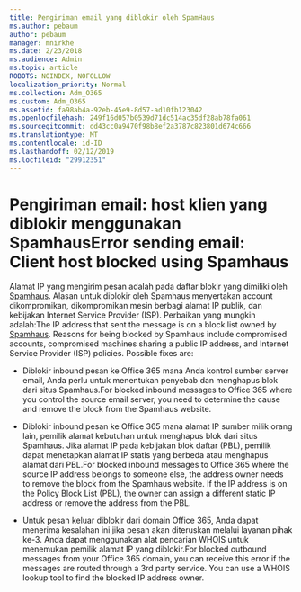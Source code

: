 ```yaml
---
title: Pengiriman email yang diblokir oleh SpamHaus
ms.author: pebaum
author: pebaum
manager: mnirkhe
ms.date: 2/23/2018
ms.audience: Admin
ms.topic: article
ROBOTS: NOINDEX, NOFOLLOW
localization_priority: Normal
ms.collection: Adm_O365
ms.custom: Adm_O365
ms.assetid: fa98ab4a-92eb-45e9-8d57-ad10fb123042
ms.openlocfilehash: 249f16d057b0539d71dc514ac35df28ab78fa061
ms.sourcegitcommit: dd43cc0a9470f98b8ef2a3787c823801d674c666
ms.translationtype: MT
ms.contentlocale: id-ID
ms.lasthandoff: 02/12/2019
ms.locfileid: "29912351"
---
```

# <a name="error-sending-email-client-host-blocked-using-spamhaus"></a><span data-ttu-id="8f0e6-102">Pengiriman email: host klien yang diblokir menggunakan Spamhaus</span><span class="sxs-lookup"><span data-stu-id="8f0e6-102">Error sending email: Client host blocked using Spamhaus</span></span>

<span data-ttu-id="8f0e6-p101">Alamat IP yang mengirim pesan adalah pada daftar blokir yang dimiliki oleh [Spamhaus](https://go.microsoft.com/fwlink/p/?linkid=123245). Alasan untuk diblokir oleh Spamhaus menyertakan account dikompromikan, dikompromikan mesin berbagi alamat IP publik, dan kebijakan Internet Service Provider (ISP). Perbaikan yang mungkin adalah:</span><span class="sxs-lookup"><span data-stu-id="8f0e6-p101">The IP address that sent the message is on a block list owned by [Spamhaus](https://go.microsoft.com/fwlink/p/?linkid=123245). Reasons for being blocked by Spamhaus include compromised accounts, compromised machines sharing a public IP address, and Internet Service Provider (ISP) policies. Possible fixes are:</span></span>
  
- <span data-ttu-id="8f0e6-106">Diblokir inbound pesan ke Office 365 mana Anda kontrol sumber server email, Anda perlu untuk menentukan penyebab dan menghapus blok dari situs Spamhaus.</span><span class="sxs-lookup"><span data-stu-id="8f0e6-106">For blocked inbound messages to Office 365 where you control the source email server, you need to determine the cause and remove the block from the Spamhaus website.</span></span>
    
- <span data-ttu-id="8f0e6-p102">Diblokir inbound pesan ke Office 365 mana alamat IP sumber milik orang lain, pemilik alamat kebutuhan untuk menghapus blok dari situs Spamhaus. Jika alamat IP pada kebijakan blok daftar (PBL), pemilik dapat menetapkan alamat IP statis yang berbeda atau menghapus alamat dari PBL.</span><span class="sxs-lookup"><span data-stu-id="8f0e6-p102">For blocked inbound messages to Office 365 where the source IP address belongs to someone else, the address owner needs to remove the block from the Spamhaus website. If the IP address is on the Policy Block List (PBL), the owner can assign a different static IP address or remove the address from the PBL.</span></span>
    
- <span data-ttu-id="8f0e6-p103">Untuk pesan keluar diblokir dari domain Office 365, Anda dapat menerima kesalahan ini jika pesan akan diteruskan melalui layanan pihak ke-3. Anda dapat menggunakan alat pencarian WHOIS untuk menemukan pemilik alamat IP yang diblokir.</span><span class="sxs-lookup"><span data-stu-id="8f0e6-p103">For blocked outbound messages from your Office 365 domain, you can receive this error if the messages are routed through a 3rd party service. You can use a WHOIS lookup tool to find the blocked IP address owner.</span></span>
    

